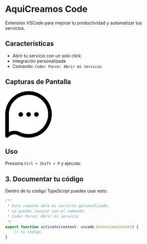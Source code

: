 # AquiCreamos Code

Extensión VSCode para mejorar tu productividad y automatizar tus servicios.

## Características

- Abrir tu servicio con un solo click
- Integración personalizada
- Comando: `Coder Parce: Abrir mi servicio`

## Capturas de Pantalla

<img src="media/icon.png" width="150">

## Uso

Presiona `Ctrl + Shift + P` y ejecuta:

## 3. Documentar tu código

Dentro de tu código TypeScript puedes usar esto:

```ts
/**
 * Este comando abre mi servicio personalizado.
 * Lo puedes invocar con el comando:
 * Coder Parce: Abrir mi servicio
 */
export function activate(context: vscode.ExtensionContext) {
    // tu código
}
```
